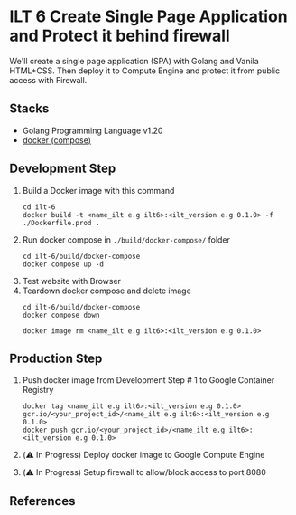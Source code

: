 # ILT 6 Create Single Page Application and Protect it behind firewall

We'll create a single page application (SPA) with Golang and Vanila HTML+CSS.
Then deploy it to Compute Engine and protect it from public access with Firewall.

## Stacks

* Golang Programming Language v1.20
* [docker (compose)](https://www.docker.com/)

## Development Step

1. Build a Docker image with this command
   ```
   cd ilt-6
   docker build -t <name_ilt e.g ilt6>:<ilt_version e.g 0.1.0> -f ./Dockerfile.prod .
   ```
2. Run docker compose in `./build/docker-compose/` folder
   ```
   cd ilt-6/build/docker-compose
   docker compose up -d
   ```
3. Test website with Browser
4. Teardown docker compose and delete image
   ```
   cd ilt-6/build/docker-compose
   docker compose down

   docker image rm <name_ilt e.g ilt6>:<ilt_version e.g 0.1.0>
   ```

## Production Step

1. Push docker image from Development Step # 1 to Google Container Registry
   ```
   docker tag <name_ilt e.g ilt6>:<ilt_version e.g 0.1.0> gcr.io/<your_project_id>/<name_ilt e.g ilt6>:<ilt_version e.g 0.1.0>
   docker push gcr.io/<your_project_id>/<name_ilt e.g ilt6>:<ilt_version e.g 0.1.0>

2. (⚠️  In Progress) Deploy docker image to Google Compute Engine

3. (⚠️  In Progress) Setup firewall to allow/block access to port 8080

## References
